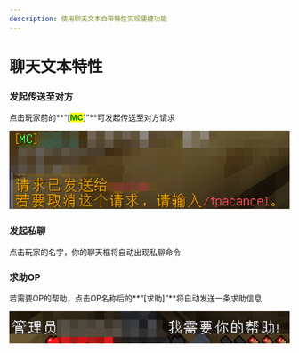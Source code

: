 ```yaml
---
description: 使用聊天文本自带特性实现便捷功能
---
```


# 聊天文本特性

### 发起传送至对方

点击玩家前的**“**<mark style="color:yellow;">**\[**</mark><mark style="color:green;">**MC**</mark><mark style="color:yellow;">**]**</mark>**”**可发起传送至对方请求

![](<../.gitbook/assets/image (1).png>)

### 发起私聊

点击玩家的名字，你的聊天框将自动出现私聊命令

### 求助OP

若需要OP的帮助，点击OP名称后的**“**<mark style="color:red;">**\[求助]**</mark>**”**将自动发送一条求助信息

![](<../.gitbook/assets/image (6).png>)
